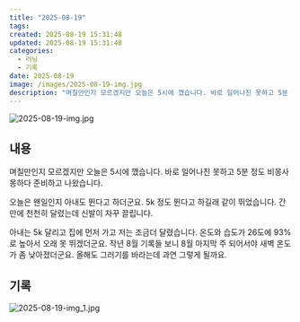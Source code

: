 ```yaml
---
title: "2025-08-19"
tags:
created: 2025-08-19 15:31:48
updated: 2025-08-19 15:31:48
categories:
  - 러닝
  - 기록
date: 2025-08-19
image: /images/2025-08-19-img.jpg
description: "며칠만인지 모르겠지만 오늘은 5시에 깼습니다. 바로 일어나진 못하고 5분 정도 비몽사몽하다 준비하고 나왔습니다. 오늘은 왠일인지 아내도 뛴다고 하더군요. 5k 정도 뛴다고 하길래 같이 뛰었습니다. 간만에 천천히 달렸는데 신발이 자꾸 끌립니다. 아내는 5k 달리고 집에 먼저 가고 저는 조"
---
```


![2025-08-19-img.jpg](/images/2025-08-19-img.jpg)
 
 

## 내용

며칠만인지 모르겠지만 오늘은 5시에 깼습니다. 바로 일어나진 못하고 5분 정도 비몽사몽하다 준비하고 나왔습니다.

오늘은 왠일인지 아내도 뛴다고 하더군요. 5k 정도 뛴다고 하길래 같이 뛰었습니다. 간만에 천천히 달렸는데 신발이 자꾸 끌립니다. 

아내는 5k 달리고 집에 먼저 가고 저는 조금더 달렸습니다. 온도와 습도가 26도에 93%로 높아서 오래 못 뛰겠더군요. 작년 8월 기록들 보니 8월 마지막 주 되어서야 새벽 온도가 좀 낮아졌더군요. 올해도 그러기를 바라는데 과연 그렇게 될까요.

## 기록

 
 ![2025-08-19-img_1.jpg](/images/2025-08-19-img_1.jpg)
